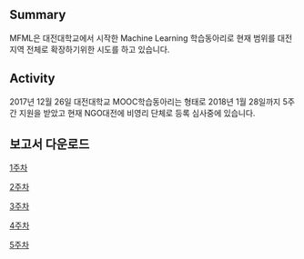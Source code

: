 ## Summary

MFML은 대전대학교에서 시작한 Machine Learning 학습동아리로 현재 범위를 대전지역 전체로 확장하기위한 시도를 하고 있습니다.

## Activity

2017년 12월 26일 대전대학교 MOOC학습동아리는 형태로 2018년 1월 28일까지 5주간 지원을 받았고 현재 NGO대전에 비영리 단체로 등록 심사중에 있습니다.

## 보고서 다운로드

[1주차](https://drive.google.com/file/d/1goUXm0knQvGW-EcA2n9CQOwQIvRz8Ank/view?usp=sharing)

[2주차](https://drive.google.com/file/d/12UwSoc_JocjBR-xm08T87JILwl6AGnQB/view?usp=sharing)

[3주차](https://drive.google.com/file/d/1VsTtoaeZNb30dXfwxJYykW3QyDVVeSO-/view?usp=sharing)

[4주차](https://drive.google.com/file/d/1q-xRdC1yR9g4AoYffo0p_zay5FP2K0Op/view?usp=sharing)

[5주차](https://drive.google.com/file/d/1ESyZvI0chepd5BSSFU6d0dUQ_KNThH3e/view?usp=sharing)
